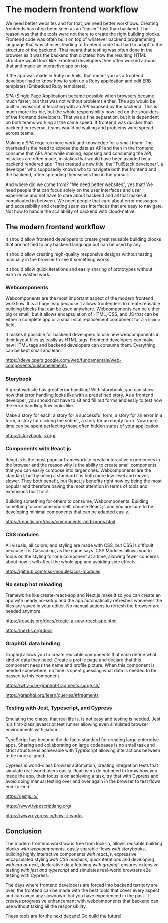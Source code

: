 # The modern frontend workflow

We need better websites and for that, we need better workflows. Creating frontends has often been seen as an "easier" task than backend. The reason was that the tools were not there to create the right building blocks. Frontend code was often built on top of whatever backend programming language that was chosen, leading to frontend code that had to adapt to the structure of the backend. That meant that testing was often done in the browser as it was the backend that dictated how the resulting HTML structure would look like. Frontend developers then often worked around that and made an interactive app on top.

If the app was made in Ruby on Rails, that meant you as a frontend developer had to know how to spin up a Ruby application and edit ERB templates (Embedded Ruby templates).

SPA (Single Page Application) became possible when browsers became much faster, but that was not without problems either. The app would be built in javascript, interacting with an API exposed by the backend. This is much more flexible, but the whole responsibility now lied on the shoulders of the frontend developers. That was a fine separation, but it is dependent on both teams working at the same speed. If frontend was quicker than backend or reverse, teams would be waiting and problems were spread across teams.

Making a SPA requires more work and knowledge for a small team. The overhead is the need to expose the data as API and then in the frontend consume that API. And while making, exposing and consuming the API, mistakes are often made, mistakes that would have been avoided by a backend rendered app. That created a new title, the "FullStack developer", a developer who supposedly knows who to navigate both the frontend and the backend, often spreading themselves thin in the pursuit.

And where did we come from? "We need better websites", yes that! We need people that can focus solely on the user interfaces and user experience and not have to care about backend and all that makes it complicated in between. We need people that care about error messages and accessibility and creating seamless interfaces that are easy to navigate. Not how to handle the scalability of backend with cloud-native.

## The modern frontend workflow

It should allow frontend developers to create great reusable building blocks that are not tied to any backend language but can be used by any.

It should allow creating high-quality responsive designs without testing manually in the browser to see if something works.

It should allow quick iterations and easily sharing of prototypes without extra or wasted work.

### Webcomponents

Webcomponents are the most important aspect of the modern frontend workflow. It is a huge leap because it allows frontenders to create reusable building blocks that can be used anywhere. Webcomponents can be either big or small, but it allows encapsulation of HTML, CSS, and JS that can be either a complete app or a small vital replacement component for a `<input>` field.

It makes it possible for backend developers to use new webcomponents in their layout files as easily as HTML tags. Frontend developers can make new HTML tags and backend developers can consume them. Everything can be kept small and lean.

https://developers.google.com/web/fundamentals/web-components/customelements

### Storybook

A great website has great error handling! With storybook, you can show how that error handling looks like with a predefined story. As a frontend developer, you should not have to sit and fill out forms endlessly to test how the error handling flow looks like.

Make a story for each: a story for a successful form, a story for an error in a form, a story for clicking the submit, a story for an empty form. Now more time can be spent perfecting those often hidden states of your application.

https://storybook.js.org/

### Components with React.js

React.js is the most popular framework to create interactive experiences in the browser and the reason why is the ability to create small components that you can easily compose into larger ones. Webcomponents are the standard, but by being a standard it is both more low level and moves slower. They both benefit, but React.js benefits right now by being the most popular and therefore having the most attention in terms of tools and extensions built for it.

Building something for others to consume, Webcomponents. Building something to consume yourself, choose React.js and you are sure to be developing minimal components that can be adapted easily.

https://reactjs.org/docs/components-and-props.html

### CSS modules

All visuals, all colors, and styling are made with CSS, but CSS is difficult because it is Cascading, as the name says. CSS Modules allows you to focus on the styling for one component at a time, allowing fewer concerns about how it will affect the whole app and avoiding side effects.

https://github.com/css-modules/css-modules

### No setup hot reloading

Frameworks like create-react-app and Next.js make it so you can create an app with nearly no-setup and the app automatically refreshes whenever the files are saved in your editor. No manual actions to refresh the browser are needed anymore.

https://reactjs.org/docs/create-a-new-react-app.html

https://nextjs.org/docs

### GraphQL data binding

Graphql allows you to create reusable components that each define what kind of data they need. Create a profile page and declare that this component needs the name and profile picture. When this component is needed somewhere, no time is spent guessing what data is needed to be passed to this component.

https://why-use-graphql-fragments.surge.sh/

https://graphql.org/learn/queries/#fragments

### Testing with Jest, Typescript, and Cypress

Emulating the chaos, that real life is, is not easy and testing is needed. Jest is a first-class javascript test runner allowing even simulated browser environments with jsdom.

TypeScript has become the de facto standard for creating large enterprise apps. Sharing and collaborating on large codebases is no small task and strict structure is achievable with TypeScript allowing interactions between to be more aligned.

Cypress is world-class browser automation, creating integration tests that simulate real-world users easily. Real users do not need to know how you made the app, their focus is on achieving a task, try that with Cypress and avoid doing manual testing over and over again in the browser to test flows end-to-end.

https://jestjs.io/

https://www.typescriptlang.org/

https://www.cypress.io/how-it-works

## Conclusion

The modern frontend workflow is free from lock-in, allows reusable building blocks _with webcomponents_, easily sharable flows _with storybooks_, building highly interactive components _with react.js_, expressive encapsulated styling _with CSS modules_, quick iterations and developing _with cra or next_, declarative data fetching _with graphql_, ensures extensive testing _with jest and typescript_ and simulates real-world browsers e2e testing with Cypress.

The days where frontend developers are forced into backend territory are over, the frontend can be made with the best tools that cover every aspect and can avoid any slowdown that you have experienced in the past. It creates progressive enhancement with webcomponents that backend can use without taking all the responsibility.

These tools are for the next decade! Go build the future!
